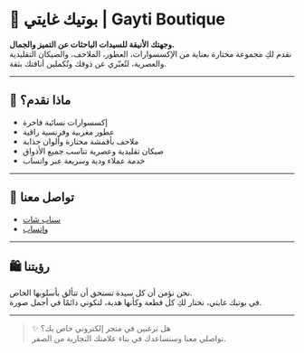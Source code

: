 # 🌸 بوتيك غايتي | Gayti Boutique

**وجهتك الأنيقة للسيدات الباحثات عن التميز والجمال.**  
نقدم لكِ مجموعة مختارة بعناية من الإكسسوارات، العطور، الملاحف، والصيكان التقليدية والعصرية، لتُعبّري عن ذوقك وتُكملين أناقتك بثقة.

---

## 💎 ماذا نقدم؟

- إكسسوارات نسائية فاخرة  
- عطور مغربية وفرنسية راقية  
- ملاحف بأقمشة مختارة وألوان جذابة  
- صيكان تقليدية وعصرية تناسب جميع الأذواق  
- خدمة عملاء ودية وسريعة عبر واتساب

---

## 📱 تواصل معنا

- [سناب شات](https://www.snapchat.com/add/ncheikhi9)  
- [واتساب](https://wa.me/212662010272)

---

## 🛍️ رؤيتنا

نحن نؤمن أن كل سيدة تستحق أن تتألق بأسلوبها الخاص.  
في بوتيك غايتي، نختار لكِ كل قطعة وكأنها هدية، لتكوني دائمًا في أجمل صورة.

---

> ✨ هل ترغبين في متجر إلكتروني خاص بك؟  
> تواصلي معنا وسنساعدك في بناء علامتك التجارية من الصفر.

